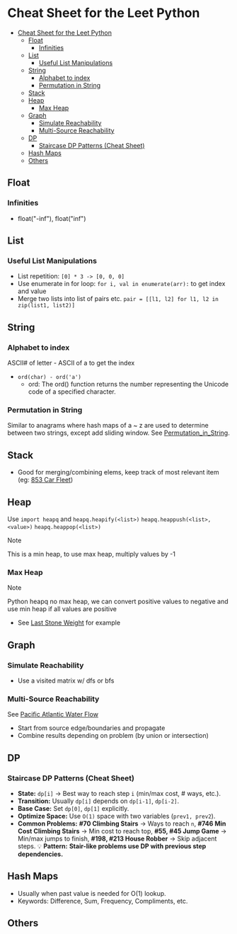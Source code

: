 # Cheat Sheet for the Leet Python

<!--toc:start-->
- [Cheat Sheet for the Leet Python](#cheat-sheet-for-the-leet-python)
  - [Float](#float)
    - [Infinities](#infinities)
  - [List](#list)
    - [Useful List Manipulations](#useful-list-manipulations)
  - [String](#string)
    - [Alphabet to index](#alphabet-to-index)
    - [Permutation in String](#permutation-in-string)
  - [Stack](#stack)
  - [Heap](#heap)
    - [Max Heap](#max-heap)
  - [Graph](#graph)
    - [Simulate Reachability](#simulate-reachability)
    - [Multi-Source Reachability](#multi-source-reachability)
  - [DP](#dp)
    - [Staircase DP Patterns (Cheat Sheet)](#staircase-dp-patterns-cheat-sheet)
  - [Hash Maps](#hash-maps)
  - [Others](#others)
<!--toc:end-->

## Float

### Infinities

- float("-inf"), float("inf")

## List

### Useful List Manipulations

- List repetition: `[0] * 3 -> [0, 0, 0]`
- Use enumerate in for loop: `for i, val in enumerate(arr):` to get index and value
- Merge two lists into list of pairs etc. `pair = [[l1, l2] for l1, l2 in zip(list1, list2)]`

## String

### Alphabet to index

ASCII# of letter - ASCII of a to get the index

- `ord(char) - ord('a')`
  - ord: The ord() function returns the number representing the Unicode code of a specified character.

### Permutation in String

Similar to anagrams where hash maps of a ~ z are used to determine between two strings, except add sliding window. See [Permutation_in_String](./567-Permutation_in_String/permu_string.py).

## Stack

- Good for merging/combining elems, keep track of most relevant item (eg: [853 Car Fleet](./853-Car_Fleet/car_fleet_stack.py))

## Heap

Use `import heapq` and `heapq.heapify(<list>)` `heapq.heappush(<list>, <value>)` `heapq.heappop(<list>)`

> [!NOTE]
> This is a min heap, to use max heap, multiply values by -1

### Max Heap

> [!NOTE]
> Python heapq no max heap, we can convert positive values to negative and use min heap if all values are positive

- See [Last Stone Weight](./1046-Last_Stone_Weight/last_stone_weight.py) for example

## Graph

### Simulate Reachability

- Use a visited matrix w/ dfs or bfs

### Multi-Source Reachability

See [Pacific Atlantic Water Flow](./417-Pacific_Atlantic_Waterflow/)

- Start from source edge/boundaries and propagate
- Combine results depending on problem (by union or intersection)

## DP

### Staircase DP Patterns (Cheat Sheet)

- **State:** `dp[i]` → Best way to reach step `i` (min/max cost, # ways, etc.).
- **Transition:** Usually `dp[i]` depends on `dp[i-1]`, `dp[i-2]`.
- **Base Case:** Set `dp[0]`, `dp[1]` explicitly.
- **Optimize Space:** Use `O(1)` space with two variables (`prev1, prev2`).
- **Common Problems:** **#70 Climbing Stairs** → Ways to reach `n`, **#746 Min Cost Climbing Stairs** → Min cost to reach top, **#55, #45 Jump Game** → Min/max jumps to finish, **#198, #213 House Robber** → Skip adjacent steps.
  💡 **Pattern:** **Stair-like problems use DP with previous step dependencies.**

## Hash Maps

- Usually when past value is needed for O(1) lookup.
- Keywords: Difference, Sum, Frequency, Compliments, etc.

## Others
